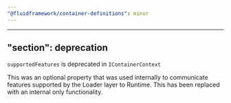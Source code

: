 ```yaml
---
"@fluidframework/container-definitions": minor
---
```

---
"section": deprecation
---

`supportedFeatures` is deprecated in `IContainerContext`

This was an optional property that was used internally to communicate features supported by the Loader layer to Runtime. This has been replaced with an internal only functionality.
